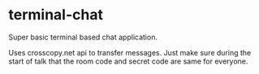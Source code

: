 # terminal-chat
Super basic terminal based chat application.

Uses crosscopy.net api to transfer messages.
Just make sure during the start of talk that the room code and secret code are same for everyone.
